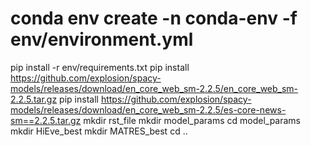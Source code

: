 # conda env create -n conda-env -f env/environment.yml
pip install -r env/requirements.txt
pip install https://github.com/explosion/spacy-models/releases/download/en_core_web_sm-2.2.5/en_core_web_sm-2.2.5.tar.gz
pip install https://github.com/explosion/spacy-models/releases/download/en_core_web_sm-2.2.5/es-core-news-sm==2.2.5.tar.gz
mkdir rst_file
mkdir model_params
cd model_params
mkdir HiEve_best
mkdir MATRES_best
cd ..